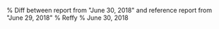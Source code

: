 % Diff between report from "June 30, 2018" and reference report from "June 29, 2018"
% Reffy
% June 30, 2018

